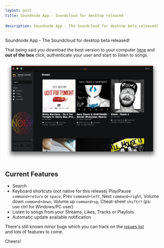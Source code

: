 ```yaml
---
layout: post
title: Soundnode App - Soundcloud for desktop released

description: Soundnode App - The Soundcloud for desktop beta released!
---
```


Soundnode App - The Soundcloud for desktop beta released!

That being said you download the best version to your computer <a href="http://www.soundnodeapp.com" target="_blank" title="Soundnode App - Soundcloud for desktop">here</a> and __out of the box__ click, authenticate your user and start to listen to songs.

![Soundnode App - The Soundcloud for desktop beta released!](./soundenode-0-1-0.png)

## Current Features

- Search
- Keyboard shortcuts (not native for this release)
Play/Pause `command+return` or `space`, Prev `command+left`, Next `command+right`, Volume down `command+down`, Volume up `command+up`, Cheat-sheet `shift+?` (ps: use ctrl for Windows/PC user)
- Listen to songs from your Streams, Likes, Tracks or Playlists
- Automatic update available notification

There's still known minor bugs which you can track on the <a href="https://github.com/Soundnode/soundnode-app/issues" target="_blank" title="Soundnode App issues list">issues list</a> <br>
and lots of features to come.

Cheers!
